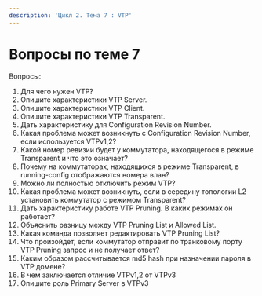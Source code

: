 ```yaml
---
description: 'Цикл 2. Тема 7 : VTP'
---
```


# Вопросы по теме 7

Вопросы:  
1. Для чего нужен VTP?  
2. Опишите характеристики VTP Server.  
3. Опишите характеристики VTP Client.  
4. Опишите характеристики VTP Transparent.  
5. Дать характеристику для Configuration Revision Number.  
6. Какая проблема может возникнуть с Configuration Revision Number, если используется VTPv1,2?  
7. Какой номер ревизии будет у коммутатора, находящегося в режиме Transparent и что это означает?  
8. Почему на коммутаторах, находящихся в режиме Transparent, в running-config отображаются номера влан?  
9. Можно ли полностью отключить режим VTP?  
10. Какая проблема может возникнуть, если в середину топологии L2 установить коммутатор с режимом Transparent?  
11. Дать характеристику работе VTP Pruning. В каких режимах он работает?  
12. Объяснить разницу между VTP Pruning List и Allowed List.  
13. Какая команда позволяет редактировать VTP Pruning List?  
14. Что произойдет, если коммутатор отправит по транковому порту VTP Pruning запрос и не получает ответ?  
15. Каким образом рассчитывается md5 hash при назначении пароля в VTP домене?  
16. В чем заключается отличие VTPv1,2 от VTPv3  
17. Опишите роль Primary Server в VTPv3

